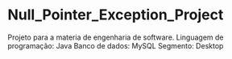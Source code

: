 # Null_Pointer_Exception_Project
Projeto para a materia de engenharia de software.
Linguagem de programação: Java
Banco de dados: MySQL
Segmento: Desktop
